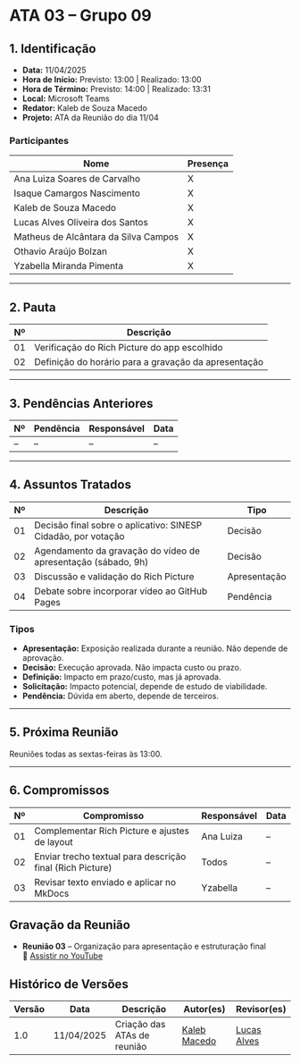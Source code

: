# ATA 03 – Grupo 09

## 1. Identificação

- **Data:** 11/04/2025  
- **Hora de Início:** Previsto: 13:00 | Realizado: 13:00  
- **Hora de Término:** Previsto: 14:00 | Realizado: 13:31  
- **Local:** Microsoft Teams  
- **Redator:** Kaleb de Souza Macedo  
- **Projeto:** ATA da Reunião do dia 11/04

### Participantes

| Nome                                     | Presença |
|------------------------------------------|----------|
| Ana Luiza Soares de Carvalho             | X        |
| Isaque Camargos Nascimento               | X        |
| Kaleb de Souza Macedo                    | X        |
| Lucas Alves Oliveira dos Santos          | X        |
| Matheus de Alcântara da Silva Campos     | X        |
| Othavio Araújo Bolzan                    | X        |
| Yzabella Miranda Pimenta                 | X        |

---

## 2. Pauta

| Nº  | Descrição                                      |
|-----|------------------------------------------------|
| 01  | Verificação do Rich Picture do app escolhido   |
| 02  | Definição do horário para a gravação da apresentação |

---

## 3. Pendências Anteriores

| Nº  | Pendência | Responsável | Data |
|-----|-----------|-------------|------|
| –   | –         | –           | –    |

---

## 4. Assuntos Tratados

| Nº  | Descrição                                                                    | Tipo         |
|-----|------------------------------------------------------------------------------|--------------|
| 01  | Decisão final sobre o aplicativo: SINESP Cidadão, por votação               | Decisão      |
| 02  | Agendamento da gravação do vídeo de apresentação (sábado, 9h)               | Decisão      |
| 03  | Discussão e validação do Rich Picture                                       | Apresentação |
| 04  | Debate sobre incorporar vídeo ao GitHub Pages                               | Pendência    |

### Tipos

- **Apresentação:** Exposição realizada durante a reunião. Não depende de aprovação.  
- **Decisão:** Execução aprovada. Não impacta custo ou prazo.  
- **Definição:** Impacto em prazo/custo, mas já aprovada.  
- **Solicitação:** Impacto potencial, depende de estudo de viabilidade.  
- **Pendência:** Dúvida em aberto, depende de terceiros.

---

## 5. Próxima Reunião

Reuniões todas as sextas-feiras às 13:00.

---

## 6. Compromissos

| Nº  | Compromisso                                              | Responsável | Data |
|-----|-----------------------------------------------------------|-------------|------|
| 01  | Complementar Rich Picture e ajustes de layout             | Ana Luiza   | –    |
| 02  | Enviar trecho textual para descrição final (Rich Picture) | Todos       | –    |
| 03  | Revisar texto enviado e aplicar no MkDocs                 | Yzabella    | –    |


## Gravação da Reunião

- **Reunião 03** – Organização para apresentação e estruturação final  
  🔗 [Assistir no YouTube](https://youtu.be/j282D-g8U4M)

## Histórico de Versões

| Versão | Data | Descrição | Autor(es) | Revisor(es) |
|--------|------|-----------|-----------|-------------|
| 1.0 | 11/04/2025 | Criação das ATAs de reunião |  [Kaleb Macedo](https://github.com/kalebmacedo)  | [Lucas Alves](https://github.com/LucasAlves71) |